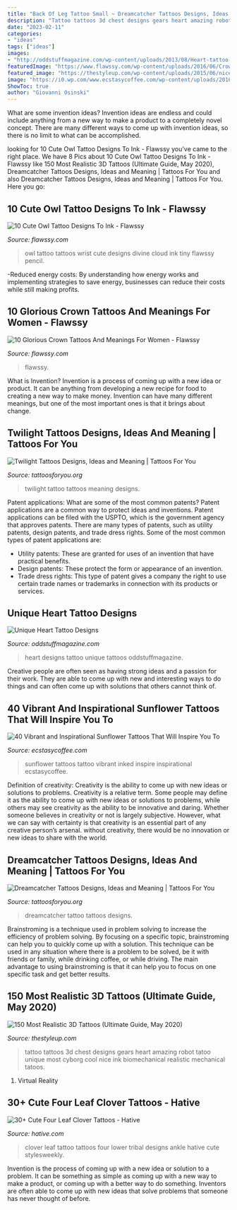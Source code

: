 ```yaml
---
title: "Back Of Leg Tattoo Small ~ Dreamcatcher Tattoos Designs, Ideas And Meaning"
description: "Tattoo tattoos 3d chest designs gears heart amazing robot tatoo unique most cyborg cool nice ink biomechanical realistic mechanical tatoos"
date: "2023-02-11"
categories:
- "ideas"
tags: ["ideas"]
images:
- "http://oddstuffmagazine.com/wp-content/uploads/2013/08/Heart-tattoo-designs-24.jpg"
featuredImage: "https://www.flawssy.com/wp-content/uploads/2016/06/Crown-and-Flower-Tattoo.jpg"
featured_image: "https://thestyleup.com/wp-content/uploads/2015/06/nice-3d-tattoo.jpg"
image: "https://i0.wp.com/www.ecstasycoffee.com/wp-content/uploads/2016/09/Sunflower-tattoo-design-3.jpg"
ShowToc: true
author: "Giovanni Osinski"
---
```



What are some invention ideas?
Invention ideas are endless and could include anything from a new way to make a product to a completely novel concept. There are many different ways to come up with invention ideas, so there is no limit to what can be accomplished.

	

		
looking for 10 Cute Owl Tattoo Designs To Ink - Flawssy you've came to the right place. We have 8 Pics about 10 Cute Owl Tattoo Designs To Ink - Flawssy like 150 Most Realistic 3D Tattoos (Ultimate Guide, May 2020), Dreamcatcher Tattoos Designs, Ideas and Meaning | Tattoos For You and also Dreamcatcher Tattoos Designs, Ideas and Meaning | Tattoos For You. Here you go:
		
    
## 10 Cute Owl Tattoo Designs To Ink - Flawssy

<img loading=lazy src="http://flawssy.com/wp-content/uploads/2016/06/Small-Owl-Wrist-Tattoo.jpg" onerror="this.onerror=null;this.src='https://tse3.mm.bing.net/th?id=OIP.Wwm7HpvlZIsTaDMmCyFrTQHaMZ&amp;pid=15.1';" alt="10 Cute Owl Tattoo Designs To Ink - Flawssy">

_Source: flawssy.com_

>owl tattoo tattoos wrist cute designs divine cloud ink tiny flawssy pencil. 

	

-Reduced energy costs: By understanding how energy works and implementing strategies to save energy, businesses can reduce their costs while still making profits.

    
## 10 Glorious Crown Tattoos And Meanings For Women - Flawssy

<img loading=lazy src="https://www.flawssy.com/wp-content/uploads/2016/06/Crown-and-Flower-Tattoo.jpg" onerror="this.onerror=null;this.src='https://tse3.mm.bing.net/th?id=OIP.YpPpfp_5_722qcB5iUF4TQHaJ4&amp;pid=15.1';" alt="10 Glorious Crown Tattoos And Meanings For Women - Flawssy">

_Source: flawssy.com_

>flawssy. 

	

What is Invention?
Invention is a process of coming up with a new idea or product. It can be anything from developing a new recipe for food to creating a new way to make money. Invention can have many different meanings, but one of the most important ones is that it brings about change.

    
## Twilight Tattoos Designs, Ideas And Meaning | Tattoos For You

<img loading=lazy src="https://www.tattoosforyou.org/wp-content/uploads/2016/03/Twilight-Tattoo-Pictures.jpg" onerror="this.onerror=null;this.src='https://tse2.mm.bing.net/th?id=OIP.xh4ulDQx6d6uOTV0FgdaEgHaJ3&amp;pid=15.1';" alt="Twilight Tattoos Designs, Ideas and Meaning | Tattoos For You">

_Source: tattoosforyou.org_

>twilight tattoo tattoos meaning designs. 

	

Patent applications: What are some of the most common patents?
Patent applications are a common way to protect ideas and inventions. Patent applications can be filed with the USPTO, which is the government agency that approves patents. There are many types of patents, such as utility patents, design patents, and trade dress rights. Some of the most common types of patent applications are: 
- Utility patents: These are granted for uses of an invention that have practical benefits. 
- Design patents: These protect the form or appearance of an invention. 
- Trade dress rights: This type of patent gives a company the right to use certain trade names or trademarks in connection with its products or services.

    
## Unique Heart Tattoo Designs

<img loading=lazy src="http://oddstuffmagazine.com/wp-content/uploads/2013/08/Heart-tattoo-designs-24.jpg" onerror="this.onerror=null;this.src='https://tse4.mm.bing.net/th?id=OIP.5ud-zRaqKCVDxEIMBG2UaAHaJ0&amp;pid=15.1';" alt="Unique Heart Tattoo Designs">

_Source: oddstuffmagazine.com_

>heart designs tattoo unique tattoos oddstuffmagazine. 

	

Creative people are often seen as having strong ideas and a passion for their work. They are able to come up with new and interesting ways to do things and can often come up with solutions that others cannot think of.

    
## 40 Vibrant And Inspirational Sunflower Tattoos That Will Inspire You To

<img loading=lazy src="https://i0.wp.com/www.ecstasycoffee.com/wp-content/uploads/2016/09/Sunflower-tattoo-design-3.jpg" onerror="this.onerror=null;this.src='https://tse1.mm.bing.net/th?id=OIP.rxA2aG1ws8zyeI5s6aZiQwHaJ4&amp;pid=15.1';" alt="40 Vibrant and Inspirational Sunflower Tattoos That Will Inspire You To">

_Source: ecstasycoffee.com_

>sunflower tattoos tattoo vibrant inked inspire inspirational ecstasycoffee. 

	

Definition of creativity: Creativity is the ability to come up with new ideas or solutions to problems.
Creativity is a relative term. Some people may define it as the ability to come up with new ideas or solutions to problems, while others may see creativity as the ability to be innovative and daring. Whether someone believes in creativity or not is largely subjective. However, what we can say with certainty is that creativity is an essential part of any creative person’s arsenal. without creativity, there would be no innovation or new ideas to share with the world.

    
## Dreamcatcher Tattoos Designs, Ideas And Meaning | Tattoos For You

<img loading=lazy src="http://www.tattoosforyou.org/wp-content/uploads/2013/09/Tattoo-Dreamcatcher-565x1024.jpg" onerror="this.onerror=null;this.src='https://tse1.mm.bing.net/th?id=OIP.xns40uqBFOM7VNM__HnHGQHaNb&amp;pid=15.1';" alt="Dreamcatcher Tattoos Designs, Ideas and Meaning | Tattoos For You">

_Source: tattoosforyou.org_

>dreamcatcher tattoo tattoos designs. 

	

Brainstroming is a technique used in problem solving to increase the efficiency of problem solving. By focusing on a specific topic, brainstroming can help you to quickly come up with a solution. This technique can be used in any situation where there is a problem to be solved, be it with friends or family, while drinking coffee, or while driving. The main advantage to using brainstroming is that it can help you to focus on one specific task and get better results.

    
## 150 Most Realistic 3D Tattoos (Ultimate Guide, May 2020)

<img loading=lazy src="https://thestyleup.com/wp-content/uploads/2015/06/nice-3d-tattoo.jpg" onerror="this.onerror=null;this.src='https://tse4.mm.bing.net/th?id=OIP.HZarf4Slu0_V2gzfq_rGHgHaIp&amp;pid=15.1';" alt="150 Most Realistic 3D Tattoos (Ultimate Guide, May 2020)">

_Source: thestyleup.com_

>tattoo tattoos 3d chest designs gears heart amazing robot tatoo unique most cyborg cool nice ink biomechanical realistic mechanical tatoos. 

	

1. Virtual Reality 

    
## 30+ Cute Four Leaf Clover Tattoos - Hative

<img loading=lazy src="https://hative.com/wp-content/uploads/2014/04/clover-tattoos/27-tribal-clover-on-lower-back.jpg" onerror="this.onerror=null;this.src='https://tse1.mm.bing.net/th?id=OIP.XrBYW2XCRGWYnqipQltr8gHaFi&amp;pid=15.1';" alt="30+ Cute Four Leaf Clover Tattoos - Hative">

_Source: hative.com_

>clover leaf tattoo tattoos four lower tribal designs ankle hative cute stylesweekly. 

	

Invention is the process of coming up with a new idea or solution to a problem. It can be something as simple as coming up with a new way to make a product, or coming up with a better way to do something. Inventors are often able to come up with new ideas that solve problems that someone has never thought of before.

